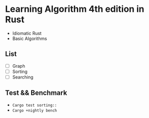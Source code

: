 # Learning Algorithm 4th edition in Rust
- Idiomatic Rust
- Basic Algorithms

## List
  - [ ] Graph
  - [ ] Sorting
  - [ ] Searching

## Test && Benchmark
 - `Cargo test sorting::`
 - `Cargo +nightly bench`
